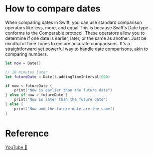 # How to compare dates

When comparing dates in Swift, you can use standard comparison operators like less, more, and equal This is because Swift's Date type conforms to the Comparable protocol. These operators allow you to determine if one date is earlier, later, or the same as another. Just be mindful of time zones to ensure accurate comparisons. It's a straightforward yet powerful way to handle date comparisons, akin to comparing numbers.

```swift
let now = Date()

// 10 minutes later
let futureDate = Date().addingTimeInterval(600) 

if now < futureDate {
    print("Now is earlier than the future date")
} else if now > futureDate {
    print("Now is later than the future date")
} else {
    print("Now and the future date are the same")
}
```

# Reference

[YouTube 👀](https://www.youtube.com/shorts/eCA9M9wsoXM)